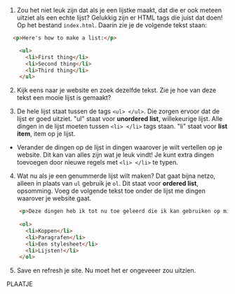 1. Zou het niet leuk zijn dat als je een lijstke maakt, dat die er ook meteen uitziet als een echte lijst? Gelukkig zijn er HTML tags die juist dat doen! Op het bestand `index.html`. Daarin zie je de volgende tekst staan:
```html
  <p>Here's how to make a list:</p>

    <ul>
      <li>First thing</li>
      <li>Second thing</li>
      <li>Third thing</li>
    </ul>
```

2. Kijk eens naar je website en zoek dezelfde tekst. Zie je hoe van deze tekst een mooie lijst is gemaakt?

3. De hele lijst staat tussen de tags `<ul> </ul>`. Die zorgen ervoor dat de lijst er goed uitziet. "ul" staat voor **unordered list**, willekeurige lijst. Alle dingen in de lijst moeten tussen `<li> </li>` tags staan. "li" staat voor **list item**, item op je lijst.
  *  Verander de dingen op de lijst in dingen waarover je wilt vertellen op je website. Dit kan van alles zijn wat je leuk vindt! Je kunt extra dingen toevoegen door nieuwe regels met  `<li> </li>` te typen.

4. Wat nu als je een genummerde lijst wilt maken? Dat gaat bijna netzo, alleen in plaats van `ul` gebruik je `ol`. Dit staat voor **ordered list**, opsomming. Voeg de volgende tekst toe onder de lijst me dingen waarover je website gaat.

```html
    <p>Deze dingen heb ik tot nu toe geleerd die ik kan gebruiken op mijn website: </p>
    
    <ol>
      <li>Koppen</li>
      <li>Paragrafen</li>
      <li>Een stylesheet</li>
      <li>Lijsten!</li>
    </ol>
```

5. Save en refresh je site. Nu moet het er ongeveeer zou uitzien.

PLAATJE

